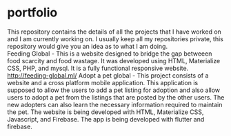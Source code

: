 # portfolio
This repository contains the details of all the projects that I have worked on and I am currently working on. I usually keep all my repositories private, this repository would give you an idea as to what I am doing. <br>
Feeding Global - This is a website designed to bridge the gap betweeen food scarcity and food wastage. It was developed using HTML, Materialize CSS, PHP, and mysql. It is a fully functional responsive website. </br>
http://feeding-global.ml/
Adopt a pet global - This project consists of a website and a cross platform mobile application. This application is supposed to allow the users to add a pet listing for adoption and also allow users to adopt a pet from the listings that are posted by the other users. The new adopters can also learn the necessary information required to maintain the pet. The website is being developed with HTML, Materialize CSS, Javascript, and Firebase. The app is being developed with flutter and firebase.

